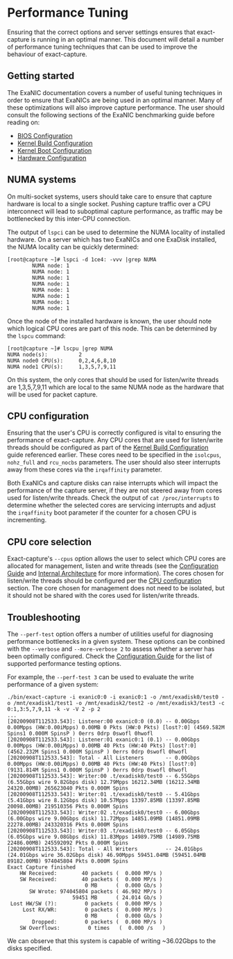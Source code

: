 # Performance Tuning

Ensuring that the correct options and server settings ensures that exact-capture is running in an optimal manner. This document will detail a number of performance tuning techniques that can be used to improve the behaviour of exact-capture.

## Getting started

The ExaNIC documentation covers a number of useful tuning techniques in order to ensure that ExaNICs are being used in an optimal manner. Many of these optimizations will also improve capture performance. The user should consult the following sections of the ExaNIC benchmarking guide before reading on:

- [BIOS Configuration](https://exablaze.com/docs/exanic/user-guide/benchmarking/#bios-configuration)
- [Kernel Build Configuration](https://exablaze.com/docs/exanic/user-guide/benchmarking/#kernel-build-configuration)
- [Kernel Boot Configuration](https://exablaze.com/docs/exanic/user-guide/benchmarking/#kernel-build-configuration)
- [Hardware Configuration](https://exablaze.com/docs/exanic/user-guide/benchmarking/#hardware-configuration)

## NUMA systems

On multi-socket systems, users should take care to ensure that capture hardware is local to a single socket. Pushing capture traffic over a CPU interconnect will lead to suboptimal capture performance, as traffic may be bottlenecked by this inter-CPU connection.

The output of `lspci` can be used to determine the NUMA locality of installed hardware. On a server which has two ExaNICs and one ExaDisk installed, the NUMA locality can be quickly determined:

```
[root@capture ~]# lspci -d 1ce4: -vvv |grep NUMA
        NUMA node: 1
        NUMA node: 1
        NUMA node: 1
        NUMA node: 1
        NUMA node: 1
        NUMA node: 1
        NUMA node: 1
        NUMA node: 1
```

Once the node of the installed hardware is known, the user should note which logical CPU cores are part of this node. This can be determined by the `lspcu` command:

```
[root@capture ~]# lscpu |grep NUMA
NUMA node(s):          2
NUMA node0 CPU(s):     0,2,4,6,8,10
NUMA node1 CPU(s):     1,3,5,7,9,11
```

On this system, the only cores that should be used for listen/write threads are 1,3,5,7,9,11 which are local to the same NUMA node as the hardware that will be used for packet capture.

## CPU configuration

Ensuring that the user's CPU is correctly configured is vital to ensuring the performance of exact-capture. Any CPU cores that are used for listen/write threads should be configured as part of the [Kernel Build Configuration](https://exablaze.com/docs/exanic/user-guide/benchmarking/#kernel-build-configuration) guide referenced earlier. These cores need to be specified in the `isolcpus`, `nohz_full` and `rcu_nocbs` parameters. The user should also steer interrupts away from these cores via the `irqaffinity` parameter.

Both ExaNICs and capture disks can raise interrupts which will impact the performance of the capture server, if they are not steered away from cores used for listen/write threads. Check the output of `cat /proc/interrupts` to determine whether the selected cores are servicing interrupts and adjust the `irqaffinity` boot parameter if the counter for a chosen CPU is incrementing.

## CPU core selection

Exact-capture's `--cpus` option allows the user to select which CPU cores are allocated for management, listen and write threads (see the [Configuration Guide](./config.md) and [Internal Architecture](./arch.md) for more information). The cores chosen for listen/write threads should be configured per the [CPU configuration](#cpu-configuration) section. The core chosen for management does not need to be isolated, but it should not be shared with the cores used for listen/write threads.

## Troubleshooting

The `--perf-test` option offers a number of utilities useful for diagnosing performance bottlenecks in a given system. These options can be conbined with the `--verbose` and `--more-verbose 2` to assess whether a server has been optimally configured. Check the [Configuration Guide](./config.md) for the list of supported performance testing options.

For example, the `--perf-test 3` can be used to evaluate the write performance of a given system:

```
./bin/exact-capture -i exanic0:0 -i exanic0:1 -o /mnt/exadisk0/test0 -o /mnt/exadisk1/test1 -o /mnt/exadisk2/test2 -o /mnt/exadisk3/test3 -c 0:1,3:5,7,9,11 -k -v -V 2 -p 2
...
[20200908T112533.543]: Listener:00 exanic0:0 (0.0) -- 0.00Gbps 0.00Mpps (HW:0.00iMpps) 0.00MB 0 Pkts (HW:0 Pkts) [lost?:0] (4569.582M Spins1 0.000M SpinsP ) 0errs 0drp 0swofl 0hwofl
[20200908T112533.543]: Listener:01 exanic0:1 (0.1) -- 0.00Gbps 0.00Mpps (HW:0.00iMpps) 0.00MB 40 Pkts (HW:40 Pkts) [lost?:0] (4562.232M Spins1 0.000M SpinsP ) 0errs 0drp 0swofl 0hwofl
[20200908T112533.543]: Total - All Listeners       -- 0.00Gbps 0.00Mpps (HW:0.00iMpps) 0.00MB 40 Pkts (HW:40 Pkts) [lost?:0] (9131.814M Spins1 0.000M SpinsP ) 0errs 0drp 0swofl 0hwofl
[20200908T112533.543]: Writer:00 .t/exadisk0/test0 -- 6.55Gbps (6.55Gbps wire 9.82Gbps disk) 12.79Mpps 16212.34MB (16212.34MB 24320.00MB) 265623040 Pkts 0.000M Spins
[20200908T112533.543]: Writer:01 .t/exadisk0/test0 -- 5.41Gbps (5.41Gbps wire 8.12Gbps disk) 10.57Mpps 13397.85MB (13397.85MB 20098.00MB) 219510356 Pkts 0.000M Spins
[20200908T112533.543]: Writer:02 .t/exadisk0/test0 -- 6.00Gbps (6.00Gbps wire 9.00Gbps disk) 11.72Mpps 14851.09MB (14851.09MB 22278.00MB) 243320316 Pkts 0.000M Spins
[20200908T112533.543]: Writer:03 .t/exadisk0/test0 -- 6.05Gbps (6.05Gbps wire 9.08Gbps disk) 11.83Mpps 14989.75MB (14989.75MB 22486.00MB) 245592092 Pkts 0.000M Spins
[20200908T112533.543]: Total - All Writers         -- 24.01Gbps (24.01Gbps wire 36.02Gbps disk) 46.90Mpps 59451.04MB (59451.04MB 89182.00MB) 974045804 Pkts 0.000M Spins
Exact Capture finished
    HW Received:        40 packets (  0.000 MP/s )
    SW Received:        40 packets (  0.000 MP/s )
                         0 MB      (  0.000 Gb/s )
       SW Wrote: 974045804 packets ( 46.902 MP/s )
                     59451 MB      ( 24.014 Gb/s )
 Lost HW/SW (?):         0 packets (  0.000 MP/s )
     Lost RX/WR:         0 packets (  0.000 MP/s )
                         0 MB      (  0.000 Gb/s )
        Dropped:         0 packets (  0.000 MP/s )
    SW Overflows:         0 times   (  0.000 /s   )

```

We can observe that this system is capable of writing ~36.02Gbps to the disks specified.
